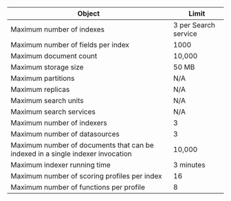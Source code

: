 Object|Limit
---|---
Maximum number of indexes|3 per Search service
Maximum number of fields per index|1000
Maximum document count|10,000
Maximum storage size|50 MB
Maximum partitions|N/A
Maximum replicas|N/A
Maximum search units|N/A
Maximum search services|N/A
Maximum number of indexers|3
Maximum number of datasources|3
Maximum number of documents that can be indexed in a single indexer invocation|10,000
Maximum indexer running time|3 minutes
Maximum number of scoring profiles per index|16
Maximum number of functions per profile|8
